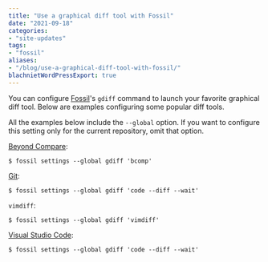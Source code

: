 ```yaml
---
title: "Use a graphical diff tool with Fossil"
date: "2021-09-18"
categories:
- "site-updates"
tags:
- "fossil"
aliases:
- "/blog/use-a-graphical-diff-tool-with-fossil/"
blachnietWordPressExport: true
---
```


You can configure [Fossil](https://fossil-scm.org/)'s `gdiff` command to launch your favorite graphical diff tool. Below are examples configuring some popular diff tools.

All the examples below include the `--global` option. If you want to configure this setting only for the current repository, omit that option.

[Beyond Compare](https://scootersoftware.com/):

```shell
$ fossil settings --global gdiff 'bcomp'
```

[Git](https://git-scm.com/):

```shell
$ fossil settings --global gdiff 'code --diff --wait'
```

`vimdiff`:

```shell
$ fossil settings --global gdiff 'vimdiff'
```

[Visual Studio Code](https://code.visualstudio.com/):

```shell
$ fossil settings --global gdiff 'code --diff --wait'
```
